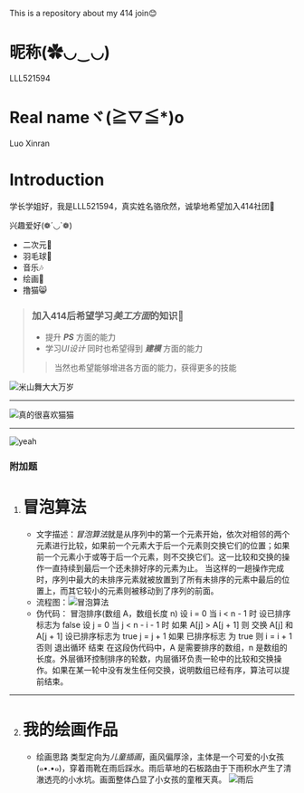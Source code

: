 This is a repository about my 414 join😊
# 昵称(✿◡‿◡)
LLL521594
# Real nameヾ(≧▽≦*)o
Luo Xinran
# Introduction
学长学姐好，我是LLL521594，真实姓名骆欣然，诚挚地希望加入414社团💖

兴趣爱好(❁´◡`❁)
- 二次元🥳
- 羽毛球🏸
- 音乐🎶
- 绘画🎨
- 撸猫😸

> ###  加入414后希望学习*美工方面*的知识💪
> - 提升 ***PS*** 方面的能力
> - 学习*UI设计*
>同时也希望得到 ***建模*** 方面的能力
>>当然也希望能够增进各方面的能力，获得更多的技能


![米山舞大大万岁](http://m.qpic.cn/psc?/V13NpnuN2DGOCv/TmEUgtj9EK6.7V8ajmQrEJxV64tsCKxb9BMQ4BiC8sq1L1LSXbyeyg.P9weh75i*65ZgS8TCinBsD8bKKucgJy.qZlagd0AklZCiavZ5Qjs!/mnull&bo=OASgBTgEoAUBByA!&rf=photolist&t=5)

---

![真的很喜欢猫猫](http://m.qpic.cn/psc?/V13NpnuN2DGOCv/TmEUgtj9EK6.7V8ajmQrEGzzsvRkcdfPgZmTjgUskDomXCXxTG5yzHkn1ozCLSIBdCvT2LLlTG5PQKDzMQZXKbw.rTRVsg4r7KRQZJ8KS7w!/mnull&bo=sgLKBLICygQBByA!&rf=photolist&t=5)

---

![yeah](https://github.com/user-attachments/assets/1b01e6c5-0656-4d41-9c73-1d15456f4465)


### 附加题

1. # 冒泡算法
   - 文字描述：*冒泡算法*就是从序列中的第一个元素开始，依次对相邻的两个元素进行比较，如果前一个元素大于后一个元素则交换它们的位置；如果前一个元素小于或等于后一个元素，则不交换它们。这一比较和交换的操作一直持续到最后一个还未排好序的元素为止。
当这样的一趟操作完成时，序列中最大的未排序元素就被放置到了所有未排序的元素中最后的位置上，而其它较小的元素则被移动到了序列的前面。
   - 流程图：![冒泡算法](http://m.qpic.cn/psc?/V13NpnuN3s28Uc/TmEUgtj9EK6.7V8ajmQrEBd7DbqVMyaSjUaEYwWdQX8SWhu3NYR19BonGZkugIukCmvMUKOGwDYPMMeEJxsnDWl4ofxBDDF56NCNSeLNu5Q!/mnull&bo=4wL0AeMC9AEFByQ!&rf=photolist&t=5)
   - 伪代码：
    冒泡排序(数组 A，数组长度 n)
    设 i = 0
    当 i < n - 1 时
        设已排序标志为 false
        设 j = 0
        当 j < n - i - 1 时
            如果 A[j] > A[j + 1] 则
                交换 A[j] 和 A[j + 1]
                设已排序标志为 true
            j = j + 1
        如果 已排序标志 为 true 则
            i = i + 1
        否则
            退出循环
    结束
    在这段伪代码中，A 是需要排序的数组，n 是数组的长度。外层循环控制排序的轮数，内层循环负责一轮中的比较和交换操作。如果在某一轮中没有发生任何交换，说明数组已经有序，算法可以提前结束。

---

2. # 我的绘画作品
   - 绘画思路 类型定向为*儿童插画*，画风偏厚涂，主体是一个可爱的小女孩(๑•.•๑)，穿着雨靴在雨后踩水。雨后草地的石板路由于下雨积水产生了清澈透亮的小水坑。画面整体凸显了小女孩的童稚天真。 
![雨后](http://m.qpic.cn/psc?/V13NpnuN3s28Uc/TmEUgtj9EK6.7V8ajmQrEPWUVZO2mUMDhgxmDsQr6kJD0z58gbUJ1IcCI5cgM8uK7uTI7KFvlbtpNGqCjylQesDDZSEWSdWxmdIcHzTSTw4!/mnull&bo=QAZABkAGQAYBByA!&rf=photolist&t=5)
   
   


